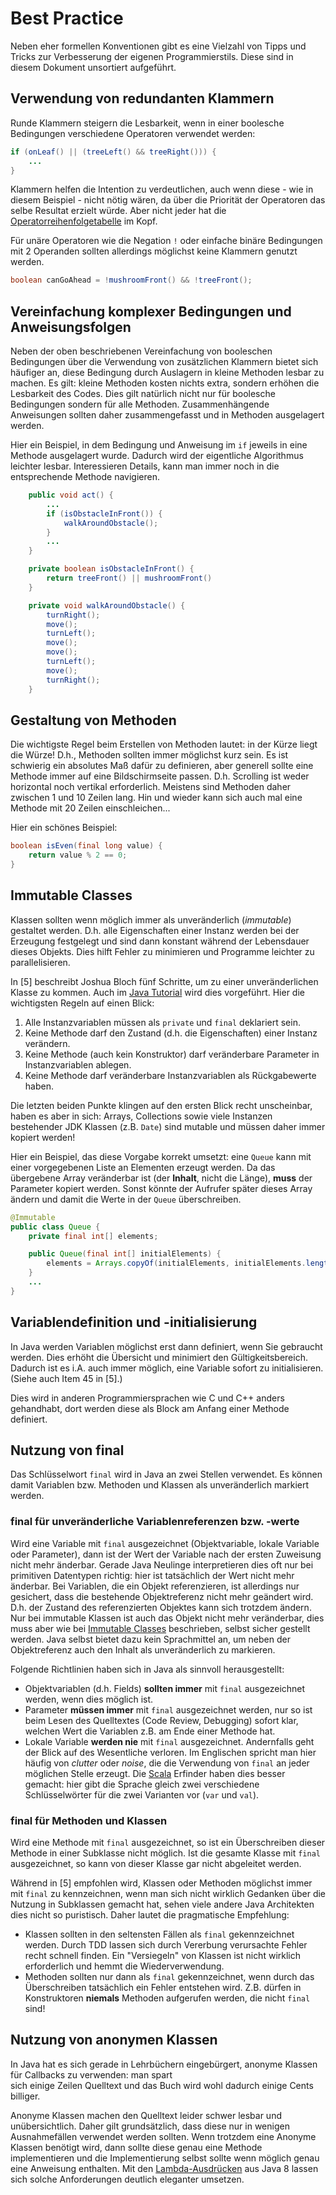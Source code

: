 # Best Practice

Neben eher formellen Konventionen gibt es eine Vielzahl von Tipps und Tricks zur Verbesserung der eigenen Programmierstils.
Diese sind in diesem Dokument unsortiert aufgeführt.

## Verwendung von redundanten Klammern

Runde Klammern steigern die Lesbarkeit, wenn in einer boolesche Bedingungen verschiedene Operatoren verwendet werden:  
```java
if (onLeaf() || (treeLeft() && treeRight())) {
    ...
}
```
Klammern helfen die Intention zu verdeutlichen, auch wenn diese - wie in diesem Beispiel - nicht nötig wären, 
da über die Priorität der Operatoren das selbe Resultat erzielt
würde. Aber nicht jeder hat die 
[Operatorreihenfolgetabelle](http://docs.oracle.com/javase/tutorial/java/nutsandbolts/operators.html) im Kopf. 

Für unäre Operatoren wie die Negation `!` oder einfache binäre Bedingungen mit 2 Operanden sollten
allerdings möglichst keine Klammern genutzt werden.

```java
boolean canGoAhead = !mushroomFront() && !treeFront();
```

## Vereinfachung komplexer Bedingungen und Anweisungsfolgen

Neben der oben beschriebenen Vereinfachung von booleschen Bedingungen über die Verwendung von zusätzlichen Klammern bietet
sich häufiger an, diese Bedingung durch Auslagern in kleine Methoden lesbar zu machen. Es gilt: kleine Methoden kosten
nichts extra, sondern erhöhen die Lesbarkeit des Codes. Dies gilt natürlich nicht nur für boolesche Bedingungen sondern
für alle Methoden. Zusammenhängende Anweisungen sollten daher zusammengefasst und in Methoden ausgelagert werden.

Hier ein Beispiel, in dem Bedingung und Anweisung im `if` jeweils in eine Methode ausgelagert wurde. Dadurch wird
der eigentliche Algorithmus leichter lesbar. Interessieren Details, kann man immer noch in die entsprechende Methode
navigieren.

```java
    public void act() {
        ...
        if (isObstacleInFront()) {
            walkAroundObstacle();
        }
        ...
    }

    private boolean isObstacleInFront() {
        return treeFront() || mushroomFront()
    }

    private void walkAroundObstacle() {
        turnRight();
        move();
        turnLeft();
        move();
        move();
        turnLeft();
        move();
        turnRight();
    }

```

## Gestaltung von Methoden

Die wichtigste Regel beim Erstellen von Methoden lautet: in der Kürze liegt die Würze! D.h., Methoden sollten immer
möglichst kurz sein. Es ist schwierig ein absolutes Maß dafür zu definieren, aber generell sollte eine Methode immer
auf eine Bildschirmseite passen. D.h. Scrolling ist weder horizontal noch vertikal erforderlich. Meistens sind Methoden
daher zwischen 1 und 10 Zeilen lang. Hin und wieder kann sich auch mal eine Methode mit 20 Zeilen einschleichen...

Hier ein schönes Beispiel:
```java
boolean isEven(final long value) {
    return value % 2 == 0;
}
```

## Immutable Classes

Klassen sollten wenn möglich immer als unveränderlich (*immutable*) gestaltet werden. D.h. alle Eigenschaften einer
Instanz werden bei der Erzeugung festgelegt und sind dann konstant während der Lebensdauer dieses Objekts. Dies
hilft Fehler zu minimieren und Programme leichter zu parallelisieren.

In [5] beschreibt Joshua Bloch fünf Schritte, um zu einer unveränderlichen Klasse zu kommen. Auch im
[Java Tutorial](http://docs.oracle.com/javase/tutorial/essential/concurrency/imstrat.html) wird dies vorgeführt.
Hier die wichtigsten Regeln auf einen Blick:

1. Alle Instanzvariablen müssen als `private` und `final` deklariert sein.
2. Keine Methode darf den Zustand (d.h. die Eigenschaften) einer Instanz verändern.
3. Keine Methode (auch kein Konstruktor) darf veränderbare Parameter in Instanzvariablen ablegen.
4. Keine Methode darf veränderbare Instanzvariablen als Rückgabewerte haben.

Die letzten beiden Punkte klingen auf den ersten Blick recht unscheinbar, haben es aber in sich: Arrays, Collections
sowie viele Instanzen bestehender JDK Klassen (z.B. `Date`) sind mutable und müssen daher immer kopiert werden!

Hier ein Beispiel, das diese Vorgabe korrekt umsetzt: eine `Queue` kann mit einer vorgegebenen Liste an Elementen
erzeugt werden. Da das übergebene Array veränderbar ist (der **Inhalt**, nicht die Länge), **muss** der Parameter
kopiert werden. Sonst könnte der Aufrufer später dieses Array ändern und damit die Werte in der `Queue` überschreiben.

```java
@Immutable
public class Queue {
    private final int[] elements;

    public Queue(final int[] initialElements) {
        elements = Arrays.copyOf(initialElements, initialElements.length);
    }
    ...
}
```

## Variablendefinition und -initialisierung

In Java werden Variablen möglichst erst dann definiert, wenn Sie gebraucht werden. 
Dies erhöht die Übersicht und minimiert den Gültigkeitsbereich. Dadurch ist es i.A. auch immer möglich, eine Variable 
sofort zu initialisieren. (Siehe auch Item 45 in [5].)

Dies wird in anderen Programmiersprachen wie C und C++ anders gehandhabt, dort werden diese als Block am Anfang 
einer Methode definiert. 

## Nutzung von final

Das Schlüsselwort `final` wird in Java an zwei Stellen verwendet. 
Es können damit Variablen bzw. Methoden und Klassen als unveränderlich markiert werden.

### final für unveränderliche Variablenreferenzen bzw. -werte

Wird eine Variable mit `final` ausgezeichnet (Objektvariable, lokale Variable oder Parameter), dann ist der Wert der Variable
nach der ersten Zuweisung nicht mehr änderbar. Gerade Java Neulinge interpretieren dies oft nur bei primitiven Datentypen
richtig: hier ist tatsächlich der Wert nicht mehr änderbar. Bei Variablen, die ein Objekt referenzieren, ist allerdings
nur gesichert, dass die bestehende Objektreferenz nicht mehr geändert wird. D.h. der Zustand des referenzierten Objektes kann 
sich trotzdem ändern. Nur bei immutable Klassen ist auch das Objekt nicht mehr veränderbar, dies muss aber wie bei 
[Immutable Classes](#immutable-classes) beschrieben, selbst sicher gestellt werden. Java selbst bietet dazu kein Sprachmittel
an, um neben der Objektreferenz auch den Inhalt als unveränderlich zu markieren.

Folgende Richtlinien haben sich in Java als sinnvoll herausgestellt:
- Objektvariablen (d.h. Fields) **sollten immer** mit `final` ausgezeichnet werden, wenn dies möglich ist. 
- Parameter **müssen immer** mit `final` ausgezeichnet werden, nur so ist beim Lesen des Quelltextes (Code Review, Debugging)
 sofort klar, welchen Wert die Variablen z.B. am Ende einer Methode hat.
- Lokale Variable **werden nie** mit `final` ausgezeichnet. Andernfalls geht der Blick auf des Wesentliche verloren. Im 
 Englischen spricht man hier häufig von *clutter* oder *noise*, die die Verwendung von `final` an jeder möglichen Stelle
 erzeugt. Die [Scala](http://www.scala-lang.org/) Erfinder haben dies besser gemacht: 
 hier gibt die Sprache gleich zwei verschiedene Schlüsselwörter
 für die zwei Varianten vor (`var` und `val`). 
 
### final für Methoden und Klassen
 
Wird eine Methode mit `final` ausgezeichnet, so ist ein Überschreiben dieser Methode in einer Subklasse nicht möglich. 
Ist die gesamte Klasse mit `final` ausgezeichnet, so kann von dieser Klasse gar nicht abgeleitet werden. 

Während in [5] empfohlen wird, Klassen oder Methoden möglichst immer mit `final` zu kennzeichnen, wenn man sich nicht 
wirklich Gedanken über die Nutzung in Subklassen gemacht hat, sehen viele andere Java Architekten dies nicht so 
puristisch. Daher lautet die pragmatische Empfehlung:
- Klassen sollten in den seltensten Fällen als `final` gekennzeichnet werden. Durch TDD lassen sich durch Vererbung
 verursachte Fehler recht schnell finden. Ein "Versiegeln" von Klassen ist nicht wirklich erforderlich und hemmt die
 Wiederverwendung. 
- Methoden sollten nur dann als `final` gekennzeichnet, wenn durch das Überschreiben tatsächlich ein Fehler entstehen wird. 
 Z.B. dürfen in Konstruktoren **niemals** Methoden aufgerufen werden, die nicht `final` sind!
 
## Nutzung von anonymen Klassen

In Java hat es sich gerade in Lehrbüchern eingebürgert, anonyme Klassen für Callbacks zu verwenden: man spart  
sich einige Zeilen Quelltext und das Buch wird wohl dadurch einige Cents billiger. 

Anonyme Klassen machen den Quelltext leider schwer lesbar und unübersichtlich. Daher gilt grundsätzlich, dass diese nur in
wenigen Ausnahmefällen verwendet werden sollten. Wenn trotzdem eine Anonyme Klassen benötigt wird, dann sollte diese genau
eine Methode implementieren und die Implementierung selbst sollte wenn möglich genau eine Anweisung enthalten. Mit den 
[Lambda-Ausdrücken](http://www.oracle.com/webfolder/technetwork/tutorials/obe/java/Lambda-QuickStart/index.html) aus Java 8
lassen sich solche Anforderungen deutlich eleganter umsetzen.